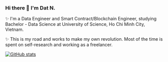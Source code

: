 ### Hi there 👋 I'm Dat N.

✨ I'm a Data Engineer and Smart Contract/Blockchain Engineer, studying Bachelor - Data Science at University of Science, Ho Chi Minh City, Vietnam.

✨ This is my road and works to make my own revolution. Most of the time is spent on self-research and working as a freelancer.

[![GitHub stats](https://github-readme-stats.vercel.app/api?username=hudavn)](https://github.com/anuraghazra/github-readme-stats)
